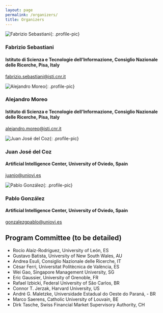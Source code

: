 ```yaml
---
layout: page
permalink: /organizers/
title: Organizers
---
```

<section markdown="1" class="organizers">

![Fabrizio Sebastiani](https://scholar.googleusercontent.com/citations?view_op=view_photo&user=WZBcZV4AAAAJ&citpid=33){: .profile-pic}
### Fabrizio Sebastiani
#### Istituto di Scienza e Tecnologie dell’Informazione, Consiglio Nazionale delle Ricerche, Pisa, Italy
[fabrizio.sebastiani@isti.cnr.it](mailto:fabrizio.sebastiani@isti.cnr.it)
</section>
<section markdown="1">

![Alejandro Moreo](https://scholar.googleusercontent.com/citations?view_op=view_photo&user=4RIy5E4AAAAJ&citpid=7){: .profile-pic}
### Alejandro Moreo
#### Istituto di Scienza e Tecnologie dell’Informazione, Consiglio Nazionale delle Ricerche, Pisa, Italy
[alejandro.moreo@isti.cnr.it](mailto:alejandro.moreo@isti.cnr.it)
</section>




<section markdown="1"  class="organizers">

![Juan José del Coz](https://www.aic.uniovi.es/juanjo/wp-content/uploads/sites/9/2020/02/fotoperfil-2.jpg){: .profile-pic}
### Juan José del Coz
#### Artificial Intelligence Center, University of Oviedo, Spain
[juanjo@uniovi.es](mailto:juanjo@uniovi.es)
</section>





<section markdown="1">

![Pablo González](https://scholar.googleusercontent.com/citations?view_op=view_photo&user=09PnhhoAAAAJ&citpid=1){: .profile-pic}
### Pablo González
#### Artificial Intelligence Center, University of Oviedo, Spain
[gonzalezgpablo@uniovi.es](mailto:gonzalezgpablo@uniovi.es)
</section>

<section markdown="1" class="organizers">







# Program Committee (to be detailed)
- Rocı́o Alaı́z-Rodrı́guez, University of León, ES
- Gustavo Batista, University of New South Wales, AU
- Andrea Esuli, Consiglio Nazionale delle Ricerche, IT
- Cèsar Ferri, Universitat Politècnica de València, ES
- Wei Gao, Singapore Management University, SG
- Eric Gaussier, University of Grenoble, FR
- Rafael Izbicki, Federal University of São Carlos, BR
- Connor T. Jerzak, Harvard University, US
- André G. Maletzke, Universidade Estadual do Oeste do Paraná, - BR
- Marco Saerens, Catholic University of Louvain, BE
- Dirk Tasche, Swiss Financial Market Supervisory Authority, CH
